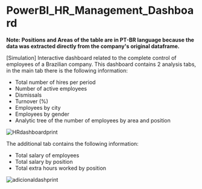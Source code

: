 # PowerBI_HR_Management_Dashboard

**Note: Positions and Areas of the table are in PT-BR language because the data was extracted directly from the company's original dataframe.**

[Simulation] Interactive dashboard related to the complete control of employees of a Brazilian company. This dashboard contains 2 analysis tabs, in the main tab there is the following information:

- Total number of hires per period
- Number of active employees
- Dismissals
- Turnover (%)
- Employees by city
- Employees by gender
- Analytic tree of the number of employees by area and position

![HRdashboardprint](https://user-images.githubusercontent.com/90803914/202244281-acf3e6cd-e069-42aa-99b7-e15feb7edd5c.png)

The additional tab contains the following information:

- Total salary of employees
- Total salary by position
- Total extra hours worked by position

![adicionaldashprint](https://user-images.githubusercontent.com/90803914/202244328-356ce804-a2d1-4794-970d-15c2905fe6a9.png)
